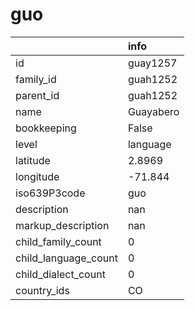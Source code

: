 # guo
|                      | info      |
|:---------------------|:----------|
| id                   | guay1257  |
| family_id            | guah1252  |
| parent_id            | guah1252  |
| name                 | Guayabero |
| bookkeeping          | False     |
| level                | language  |
| latitude             | 2.8969    |
| longitude            | -71.844   |
| iso639P3code         | guo       |
| description          | nan       |
| markup_description   | nan       |
| child_family_count   | 0         |
| child_language_count | 0         |
| child_dialect_count  | 0         |
| country_ids          | CO        |